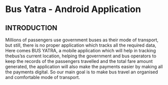 # Bus Yatra - Android Application

## INTRODUCTION

Millions of passengers use government buses as their mode of transport, but still, there is no proper
application which tracks all the required data, Here comes BUS YATRA, a mobile application
which will help in tracking thebus’ss current location, helping the government and bus operators
to keep the records of the passengers travelled and the total fare amount generated, the application
will also make the payments easier by making all the payments digital. So our main goal is to make
bus travel an organised and comfortable mode of transport.
